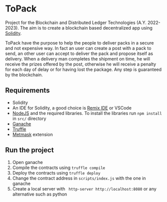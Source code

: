 # ToPack

Project for the Blockchain and Distributed Ledger Technologies (A.Y. 2022-2023). The aim is to create a blockchain based decentralized app using [Solidity](https://soliditylang.org/).

ToPack have the purpose to help the people to deliver packs in a secure and not expensive way. In fact an user can create a post with a pack to send, an other user can accept to deliver the pack and propose itself as delivery. When a delivery man completes the shipment on time, he will receive the prizes offered by the post, otherwise he will receive a penalty for each day of delay or for having lost the package.
Any step is guaranteed by the blockchain.

## Requirements
- Solidity
- An IDE for Solidity, a good choice is [Remix IDE](https://remix-project.org/) or VSCode
- [NodeJS](https://trufflesuite.com/ganache/) and the required libraries. To install the libraries run `npm install` in  `src/` directory 
- [Ganache](https://trufflesuite.com/ganache/)
- [Truffle](https://trufflesuite.com/)  
- [Metmask](https://metamask.io/download/) extension

## Run the project
1. Open ganache
2. Compile the contracts using `truffle compile`
3. Deploy the contracts using `truffle deploy`
4. Change the contract address in `scripts/index.js` with the one in ganache
5. Create a local server with ` http-server http://localhost:8080` or any alternative such as python


